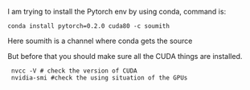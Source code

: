  I am trying to install the Pytorch env by using conda, command is:
```
conda install pytorch=0.2.0 cuda80 -c soumith
```
 Here soumith is a channel where conda gets the source

 But before that you should make sure all the CUDA things are installed.

```
 nvcc -V # check the version of CUDA
 nvidia-smi #check the using situation of the GPUs
```
